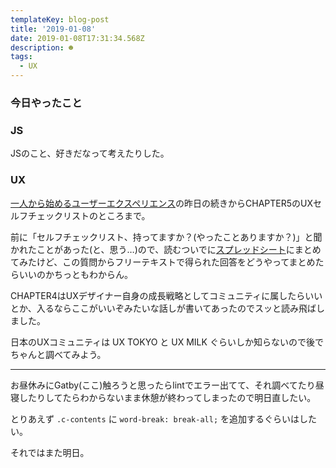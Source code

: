 ```yaml
---
templateKey: blog-post
title: '2019-01-08'
date: 2019-01-08T17:31:34.568Z
description: ☻
tags:
  - UX
---
```

### 今日やったこと

### JS
JSのこと、好きだなって考えたりした。

### UX
[一人から始めるユーザーエクスペリエンス](https://www.amazon.co.jp/dp/462108951X)の昨日の続きからCHAPTER5のUXセルフチェックリストのところまで。

前に「セルフチェックリスト、持ってますか？(やったことありますか？)」と聞かれたことがあった(と、思う…)ので、読むついでに[スプレッドシート](https://docs.google.com/spreadsheets/d/17YpvBwPmSbN81gw29xpi4-QkxZfaTjq7qy5I8vKhAtw/edit?usp=sharing)にまとめてみたけど、この質問からフリーテキストで得られた回答をどうやってまとめたらいいのかちっともわからん。

CHAPTER4はUXデザイナー自身の成長戦略としてコミュニティに属したらいいとか、入るならここがいいぞみたいな話しが書いてあったのでスッと読み飛ばしました。

日本のUXコミュニティは UX TOKYO と UX MILK ぐらいしか知らないので後でちゃんと調べてみよう。


-----

お昼休みにGatby(ここ)触ろうと思ったらlintでエラー出てて、それ調べてたり昼寝したりしてたらわからないまま休憩が終わってしまったので明日直したい。

とりあえず `.c-contents` に `word-break: break-all;` を追加するぐらいはしたい。

それではまた明日。
